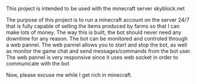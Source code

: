 This project is intended to be used with the minecraft server skyblock.net

The purpose of this project is to run a minecraft account on the server 24/7 that is fully capable of selling the items produced by farms so that I can make lots of money. The way this is built, the bot should never need any downtime for any reason. The bot can be monitored and controled through a web pannel. The web pannel allows you to start and stop the bot, as well as monitor the game chat and send messages/commands from the bot user. The web pannel is very responsive since it uses web socket in order to communicate with the bot

Now, please excuse me while I get rich in minecraft.
